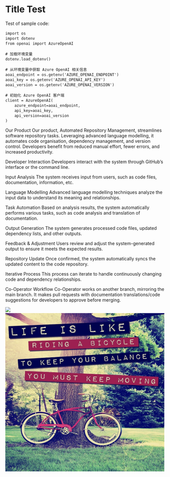 # Title Test


Test of sample code:

```
import os
import dotenv
from openai import AzureOpenAI

# 加载环境变量
dotenv.load_dotenv()

# 从环境变量中获取 Azure OpenAI 相关信息
aoai_endpoint = os.getenv('AZURE_OPENAI_ENDPOINT')
aoai_key = os.getenv('AZURE_OPENAI_API_KEY')
aoai_version = os.getenv('AZURE_OPENAI_VERSION')

# 初始化 Azure OpenAI 客户端
client = AzureOpenAI(
    azure_endpoint=aoai_endpoint,
    api_key=aoai_key,
    api_version=aoai_version
)
```

Our Product
Our product, Automated Repository Management, streamlines software repository tasks. Leveraging advanced language modelling, it automates code organisation, dependency management, and version control. Developers benefit from reduced manual effort, fewer errors, and increased productivity.

Developer Interaction
Developers interact with the system through GitHub’s interface or the command line.

Input Analysis
The system receives input from users, such as code files, documentation, information, etc.

Language Modelling
Advanced language modelling techniques analyze the input data to understand its meaning and relationships.

Task Automation
Based on analysis results, the system automatically performs various tasks, such as code analysis and translation of documentation.

Output Generation
The system generates processed code files, updated dependency lists, and other outputs.

Feedback & Adjustment
Users review and adjust the system-generated output to ensure it meets the expected results.

Repository Update
Once confirmed, the system automatically syncs the updated content to the code repository.

Iterative Process
This process can iterate to handle continuously changing code and dependency relationships.

Co-Operator Workflow
Co-Operator works on another branch, mirroring the main branch. It makes pull requests with documentation translations/code suggestions for developers to approve before merging.






![](https://upload.wikimedia.org/wikipedia/commons/thumb/7/77/Google_Images_2015_logo.svg/1200px-Google_Images_2015_logo.svg.png)
![](bicycle.png)

